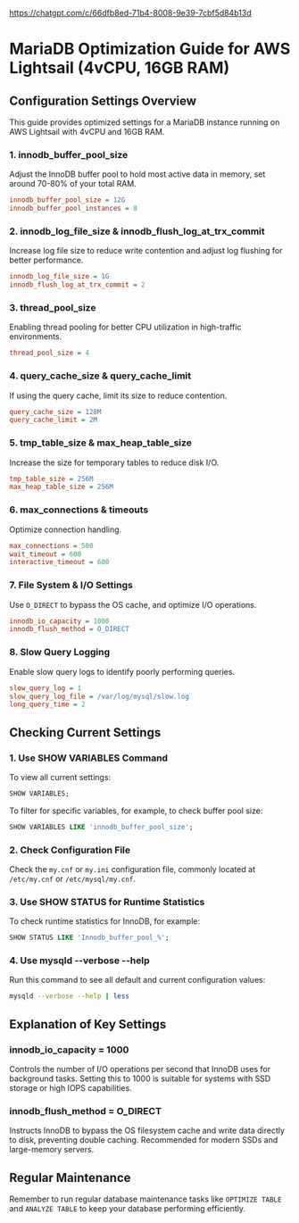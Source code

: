 https://chatgpt.com/c/66dfb8ed-71b4-8008-9e39-7cbf5d84b13d


# MariaDB Optimization Guide for AWS Lightsail (4vCPU, 16GB RAM)

## Configuration Settings Overview

This guide provides optimized settings for a MariaDB instance running on AWS Lightsail with 4vCPU and 16GB RAM.

### 1. innodb_buffer_pool_size
Adjust the InnoDB buffer pool to hold most active data in memory, set around 70-80% of your total RAM.
```ini
innodb_buffer_pool_size = 12G
innodb_buffer_pool_instances = 8
```

### 2. innodb_log_file_size & innodb_flush_log_at_trx_commit
Increase log file size to reduce write contention and adjust log flushing for better performance.
```ini
innodb_log_file_size = 1G
innodb_flush_log_at_trx_commit = 2
```

### 3. thread_pool_size
Enabling thread pooling for better CPU utilization in high-traffic environments.
```ini
thread_pool_size = 4
```

### 4. query_cache_size & query_cache_limit
If using the query cache, limit its size to reduce contention.
```ini
query_cache_size = 128M
query_cache_limit = 2M
```

### 5. tmp_table_size & max_heap_table_size
Increase the size for temporary tables to reduce disk I/O.
```ini
tmp_table_size = 256M
max_heap_table_size = 256M
```

### 6. max_connections & timeouts
Optimize connection handling.
```ini
max_connections = 500
wait_timeout = 600
interactive_timeout = 600
```

### 7. File System & I/O Settings
Use `O_DIRECT` to bypass the OS cache, and optimize I/O operations.
```ini
innodb_io_capacity = 1000
innodb_flush_method = O_DIRECT
```

### 8. Slow Query Logging
Enable slow query logs to identify poorly performing queries.
```ini
slow_query_log = 1
slow_query_log_file = /var/log/mysql/slow.log
long_query_time = 2
```

## Checking Current Settings

### 1. Use SHOW VARIABLES Command
To view all current settings:
```sql
SHOW VARIABLES;
```

To filter for specific variables, for example, to check buffer pool size:
```sql
SHOW VARIABLES LIKE 'innodb_buffer_pool_size';
```

### 2. Check Configuration File
Check the `my.cnf` or `my.ini` configuration file, commonly located at `/etc/my.cnf` or `/etc/mysql/my.cnf`.

### 3. Use SHOW STATUS for Runtime Statistics
To check runtime statistics for InnoDB, for example:
```sql
SHOW STATUS LIKE 'Innodb_buffer_pool_%';
```

### 4. Use mysqld --verbose --help
Run this command to see all default and current configuration values:
```bash
mysqld --verbose --help | less
```

## Explanation of Key Settings

### innodb_io_capacity = 1000
Controls the number of I/O operations per second that InnoDB uses for background tasks. Setting this to 1000 is suitable for systems with SSD storage or high IOPS capabilities.

### innodb_flush_method = O_DIRECT
Instructs InnoDB to bypass the OS filesystem cache and write data directly to disk, preventing double caching. Recommended for modern SSDs and large-memory servers.

## Regular Maintenance
Remember to run regular database maintenance tasks like `OPTIMIZE TABLE` and `ANALYZE TABLE` to keep your database performing efficiently.
